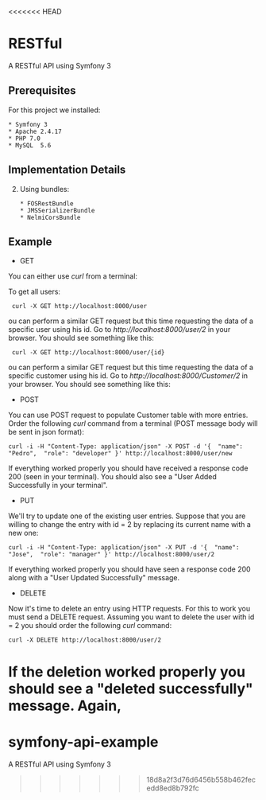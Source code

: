 <<<<<<< HEAD
# RESTful
A RESTful API using Symfony 3

## Prerequisites

For this project we installed:

	* Symfony 3
	* Apache 2.4.17
	* PHP 7.0
	* MySQL  5.6


## Implementation Details


2) Using bundles: 	

       * FOSRestBundle
       * JMSSerializerBundle
       * NelmiCorsBundle


## Example


* GET 

You can either use _curl_ from a terminal:

To get all users:

     curl -X GET http://localhost:8000/user 
				
ou can perform a similar GET request but this time requesting the data of a specific user using his id.
Go to _http://localhost:8000/user/2_ in your browser. You should see something like this:

     curl -X GET http://localhost:8000/user/{id} 
				
ou can perform a similar GET request but this time requesting the data of a specific customer using his id.
Go to _http://localhost:8000/Customer/2_ in your browser. You should see something like this:


* POST

You can use POST request to populate Customer table with more entries. Order the  following _curl_ command from a terminal (POST message body will be sent in json format):

        
    curl -i -H "Content-Type: application/json" -X POST -d '{  "name": "Pedro",  "role": "developer" }' http://localhost:8000/user/new

If everything worked properly you should have received a response code 200 (seen in your terminal). You should also see a "User Added Successfully in your terminal". 


* PUT

We'll try to update one of the existing user entries. Suppose that you are willing to change the entry with id = 2 by replacing its current name with a new one:

    curl -i -H "Content-Type: application/json" -X PUT -d '{  "name": "Jose",  "role": "manager" }' http://localhost:8000/user/2
    
 If everything worked properly you should have seen a response code 200 along with a "User Updated Successfully" message. 
 

 
* DELETE

Now it's time to delete an entry using HTTP requests. For this to work you must send a DELETE request. Assuming you want to delete the user with id = 2  you should order the following _curl_ command:

    curl -X DELETE http://localhost:8000/user/2
    
If the deletion worked properly you should see a "deleted successfully" message. Again, 
=======
# symfony-api-example
A RESTful API using Symfony 3
>>>>>>> 18d8a2f3d76d6456b558b462fecedd8ed8b792fc
